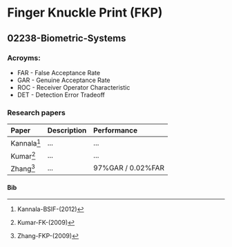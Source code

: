 # Finger Knuckle Print (FKP)
## 02238-Biometric-Systems


### Acroyms:

* FAR - False Acceptance Rate
* GAR - Genuine Acceptance Rate
* ROC - Receiver Operator Characteristic
* DET - Detection Error Tradeoff


### Research papers

| Paper | Description     | Performance     |
| :------------- | :------------- | :------------- |
| Kannala[^1] |...|...|
| Kumar[^2]   |...|...|
| Zhang[^3]   |...|     97%GAR / 0.02%FAR |


#### Bib

[^1]: Kannala-BSIF-(2012)
[^2]: Kumar-FK-(2009)
[^3]: Zhang-FKP-(2009)
